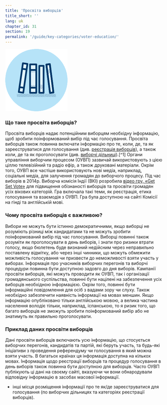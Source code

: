 ```yaml
---
title: 'Просвіта виборців'
title_short: ''
lang: uk
chapter_id: 31
section: 19
permalink: '/guide/key-categories/voter-education/'
---
```


![Voter Education](/assets/images/inventory/categories/voter-education.png)

### Що таке просвіта виборців?

Просвіта виборців надає потенційним виборцям необхідну інформацію, щоб зробити поінформований вибір під час голосування. Просвіта виборців також повинна включати інформацію про те, коли, де, та як зареєструватися для голосування (див. [реєстрація виборців](/uk/guide/key-categories/voter-registration/)), а також коли, де та як проголосувати (див. [виборчі дільниці](/uk/guide/key-categories/polling-stations/)).[^1] Органи управління виборчим процесом (ОУВП) зазвичай використовують з цією ціллю телевізійний та радіо ефір, а також друковані матеріали. Окрім того, ОУВП все частіше використовують нові медіа, наприклад, соціальні медіа, для залучення громадян до виборчого процесу. Під час виборів в 2014р. Виборча комісія Індії (ВКІ) розробила [відео гру, «Get Set Vote»](http://eci.nic.in/eci_main1/Sveep/maze_english/index_english.html) для підвищення обізнаності виборців та просвіти громадян усіх вікових категорій. Гра включала такі теми, як реєстрація, етика голосування та взаємодія з ОУВП. Гра була доступною на сайті Комісії на гінді та англійській мові.

### Чому просвіта виборців є важливою?

Вибори не можуть бути істинно демократичними, якщо виборці не розуміють різниці між кандидатами та не можуть зробити поінформований вибір під час голосування. Виборці повинні також розуміти як проголосувати в день виборів, і знати про ризики втрати голосу, якщо бюлетень буде визнаний недійсним через неправильно поставлену відмітку, або через інші чинники, що можуть обмежити можливість голосування чи призвести до неможливості взяти участь у виборах. Інформація про учасників виборчих перегонів та виборчі процедури повинна бути доступною задовго до дня виборів. Кампанії просвіти виборців, які можуть проводити як ОУВП, так і організації громадянського суспільства, повинні бути націлені на забезпечення усіх виборців необхідною інформацією. Окрім того, повинні бути інформаційні повідомлення для осіб з вадами зору чи слуху. Також необхідно забезпечити наявність інформації на мовах меншин. Якщо інформацію опубліковано тільки англійською мовою, а велика частина населення володіє тільки, наприклад, іспанською, то я ризик того, що багато виборців не зможуть зробити поінформований вибір або не знатимуть як правильно проголосувати.

### Приклад даних просвіти виборців

Дані просвіти виборців включають усю інформацію, що стосується виборчих перегонів, кандидатів та партій, які беруть участь, та будь-які ініціативи з проведення референдуму чи голосування в який можна взяти участь. В багатьох країнах ця інформація доступна на кількох мовах. Інформація щодо реєстрації виборців та процедур голосування в день виборів також повинна бути доступною для виборців. Часто ОУВП публікують ці дані на своєму сайті, вказуючи чи вони обнародували відповідну інформацію в засобах масової інформації.

- [](#reference-1)інші місця розміщення інформації про те як/де зареєструватися для голосування (по виборчих дільницях та категоріях реєстрації виборців).
